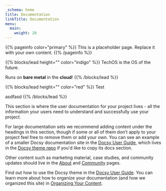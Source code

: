 ```yaml
---
_schema: home
title: Documentation
linkTitle: Documentation
menu:
  main:
    weight: 20
---
```

{{% pageinfo color="primary" %}}
This is a placeholder page. Replace it with your own content.
{{% /pageinfo %}}

{{% blocks/lead height="" color="indigo" %}}
TechOS is the OS of the future.

Runs on **bare metal** in the **cloud**!
{{% /blocks/lead %}}

{{% blocks/lead height="" color="red" %}}
Test

asdfasd
{{% /blocks/lead %}}

This section is where the user documentation for your project lives - all the information your users need to understand and successfully use your project.

For large documentation sets we recommend adding content under the headings in this section, though if some or all of them don’t apply to your project feel free to remove them or add your own. You can see an example of a smaller Docsy documentation site in the [Docsy User Guide](https://docsy.dev/docs/), which lives in the [Docsy theme repo](https://github.com/google/docsy/tree/master/userguide) if you'd like to copy its docs section.

Other content such as marketing material, case studies, and community updates should live in the [About](/about/) and [Community](/community/) pages.

Find out how to use the Docsy theme in the [Docsy User Guide](https://docsy.dev/docs/). You can learn more about how to organize your documentation (and how we organized this site) in [Organizing Your Content](https://docsy.dev/docs/best-practices/organizing-content/).